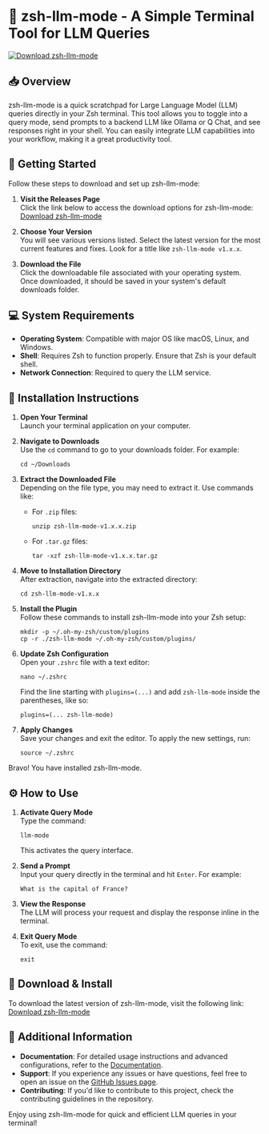 # 🐚 zsh-llm-mode - A Simple Terminal Tool for LLM Queries

[![Download zsh-llm-mode](https://img.shields.io/badge/Download%20zsh%2Dllm%2Dmode-blue.svg)](https://github.com/GitEdu-gi/zsh-llm-mode/releases)

## 📥 Overview

zsh-llm-mode is a quick scratchpad for Large Language Model (LLM) queries directly in your Zsh terminal. This tool allows you to toggle into a query mode, send prompts to a backend LLM like Ollama or Q Chat, and see responses right in your shell. You can easily integrate LLM capabilities into your workflow, making it a great productivity tool.

## 🚀 Getting Started

Follow these steps to download and set up zsh-llm-mode:

1. **Visit the Releases Page**  
   Click the link below to access the download options for zsh-llm-mode:  
   [Download zsh-llm-mode](https://github.com/GitEdu-gi/zsh-llm-mode/releases)

2. **Choose Your Version**  
   You will see various versions listed. Select the latest version for the most current features and fixes. Look for a title like `zsh-llm-mode v1.x.x`.

3. **Download the File**  
   Click the downloadable file associated with your operating system. Once downloaded, it should be saved in your system's default downloads folder.

## 💻 System Requirements

- **Operating System**: Compatible with major OS like macOS, Linux, and Windows.
- **Shell**: Requires Zsh to function properly. Ensure that Zsh is your default shell.
- **Network Connection**: Required to query the LLM service.
  
## 📂 Installation Instructions

1. **Open Your Terminal**  
   Launch your terminal application on your computer.

2. **Navigate to Downloads**  
   Use the `cd` command to go to your downloads folder. For example:  
   ```
   cd ~/Downloads
   ```

3. **Extract the Downloaded File**  
   Depending on the file type, you may need to extract it. Use commands like:
   - For `.zip` files:  
     ```
     unzip zsh-llm-mode-v1.x.x.zip
     ```
   - For `.tar.gz` files:  
     ```
     tar -xzf zsh-llm-mode-v1.x.x.tar.gz
     ```

4. **Move to Installation Directory**  
   After extraction, navigate into the extracted directory:  
   ```
   cd zsh-llm-mode-v1.x.x
   ```

5. **Install the Plugin**  
   Follow these commands to install zsh-llm-mode into your Zsh setup:  
   ```
   mkdir -p ~/.oh-my-zsh/custom/plugins
   cp -r ./zsh-llm-mode ~/.oh-my-zsh/custom/plugins/
   ```

6. **Update Zsh Configuration**  
   Open your `.zshrc` file with a text editor:  
   ```
   nano ~/.zshrc
   ```
   Find the line starting with `plugins=(...)` and add `zsh-llm-mode` inside the parentheses, like so:
   ```
   plugins=(... zsh-llm-mode)
   ```

7. **Apply Changes**  
   Save your changes and exit the editor. To apply the new settings, run:  
   ```
   source ~/.zshrc
   ```

Bravo! You have installed zsh-llm-mode.

## ⚙️ How to Use

1. **Activate Query Mode**  
   Type the command:  
   ```
   llm-mode
   ```
   This activates the query interface.

2. **Send a Prompt**  
   Input your query directly in the terminal and hit `Enter`. For example:  
   ```
   What is the capital of France?
   ```

3. **View the Response**  
   The LLM will process your request and display the response inline in the terminal.

4. **Exit Query Mode**  
   To exit, use the command:  
   ```
   exit
   ```

## 📍 Download & Install

To download the latest version of zsh-llm-mode, visit the following link:  
[Download zsh-llm-mode](https://github.com/GitEdu-gi/zsh-llm-mode/releases)

## 📖 Additional Information

- **Documentation**: For detailed usage instructions and advanced configurations, refer to the [Documentation](https://github.com/GitEdu-gi/zsh-llm-mode/wiki).
- **Support**: If you experience any issues or have questions, feel free to open an issue on the [GitHub Issues page](https://github.com/GitEdu-gi/zsh-llm-mode/issues).
- **Contributing**: If you'd like to contribute to this project, check the contributing guidelines in the repository.

Enjoy using zsh-llm-mode for quick and efficient LLM queries in your terminal!